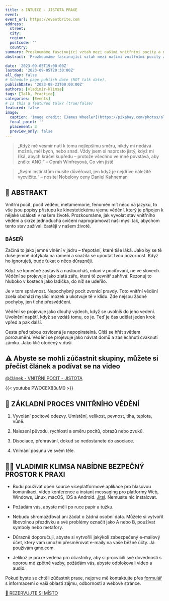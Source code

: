 ```yaml
---
title: ⚓ INTUICE - JISTOTA PRAXE
event: 
event_url: https://eventbrite.com
address:
  street: 
  city: 
  region: 
  postcode: ''
  country: 
summary: Prozkoumáme fascinující vztah mezi našimi vnitřními pocity a naším smyslem pro jistotu.
abstract: 'Prozkoumáme fascinující vztah mezi našimi vnitřními pocity a naším smyslem pro jistotu.'

date: '2023-09-05T19:00:00Z'
lastmod: '2023-09-05T20:30:00Z'
all_day: false
# Schedule page publish date (NOT talk date).
publishDate: '2023-08-23T00:00:00Z'
authors: [vladimir-klimsa]
tags: [Talk, Practice]
categories: [Events]
# Is this a featured talk? (true/false)
featured: false
image:
  caption: 'Image credit: [James Wheeler](https://pixabay.com/photos/alberta-canada-lake-mountains-2297204/)'
  focal_point: ''
  placement: 3
  preview_only: false
---
```


> „Když mě vesmír nutí k tomu nejlepšímu směru, nikdy mi nedává možná, měl bych, nebo snad. Vždy jsem si naprosto jistý, když mi říká, abych kráčel kupředu – protože všechno ve mně povstává, aby znělo: ANO!“ 
– Oprah Winfreyová, Co vím jistě

> „Svým instinktům musíte důvěřovat, jen když je nejdříve náležitě vycvičíte.“ – nositel Nobelovy ceny Daniel Kahneman

## 📄 ABSTRAKT

Vnitřní pocit, pocit vědění, metamemorie, fenomén mít něco na jazyku, to vše jsou popisy přístupu ke kinestetickému vjemu vědění, který je připojen k nějaké události v našem životě. Prozkoumáme, jak vyvolat stav vnitřního vědění a skrze jednoduchá cvičení naprogramovat naši mysl tak, abychom tento stav zažívali častěji v našem životě.

### BÁSEŇ

Začíná to jako jemné vlnění v jádru – třepotání, které tiše láká. Jako by se tě duše jemně dotýkala na rameni a snažila se upoutat tvou pozornost. Když ho ignoruješ, bude ťukat o něco důrazněji.

Když se konečně zastavíš a nasloucháš, mluví v pociťování, ne ve slovech. Vědění se projevuje jako zlatá záře, která tě zevnitř zahřívá. Rezonuj to hluboko v kostech jako ladička, do níž se udeřilo. 

Je v tom správnost. Nepochybný pocit zvonící pravdy. Toto vnitřní vědění zcela obchází myslící mozek a ukotvuje tě v klidu. Zde nejsou žádné pochyby, jen tiché přesvědčení.

Vědění se projevuje jako dlouhý výdech, když se uvolníš do jeho vedení. Uvolnění napětí, když se vzdáš tomu, co je. Teď je čas udělat jeden krok vpřed a pak další.

Cesta před tebou osvícená je nepopiratelná. Cítíš se hřát světlem porozumění. Vědění se projevuje jako návrat domů a zaslechnutí cvaknutí zámku. Jako klíč otočený v duši.

## ⚠️ Abyste se mohli zúčastnit skupiny, můžete si přečíst článek a podívat se na video

[@článek - VNITŘNÍ POCIT - JISTOTA](/cs/post/20230829-certainty/)

{{< youtube PWOCEX83uM0 >}}

## 🏅 ZÁKLADNÍ PROCES VNITŘNÍHO VĚDĚNÍ

1. Vyvolání pocitové odezvy. Umístění, velikost, pevnost, tíha, teplota, vůně.

2. Nalezení původu, rychlosti a směru pocitů, obrazů nebo zvuků.

3. Disociace, přehrávání, dokud se nedostanete do asociace. 

4. Vnímání posunu ve svém těle.

## 👨‍🦲 VLADIMIR KLIMSA NABÍDNE BEZPEČNÝ PROSTOR K PRAXI

- Budu používat open source víceplatformové aplikace pro hlasovou komunikaci, video konference a instant messaging pro platformy Web, Windows, Linux, macOS, iOS a Android. [Jitsi](https://en.wikipedia.org/wiki/Jitsi). Nemusíte nic instalovat.

- Požádám vás, abyste měli po ruce papír a tužku.

- Nebudu shromažďovat ani žádat o žádná osobní data. Můžete si vytvořit libovolnou přezdívku a své problémy označit jako A nebo B, používat symboly nebo metafory.

- Důrazně doporučuji, abyste si vytvořili jakýkoli zabezpečený e-mailový účet, který vám umožní přesměrovat e-maily na vaše běžné účty. Já používám gmx.com.

- Jelikož je praxe vedena pro účastníky, aby si procvičili své dovednosti s oporou mé zpětné vazby, požádám vás, abyste odblokovali video a audio.

Pokud byste se chtěli zúčastnit praxe, nejprve mě kontaktujte přes [formulář](/cs/#kontakt) s informacemi o vaší oblasti zájmu, odbornosti a webové stránce.

<a href="https://www.eventbrite.co.uk/o/vladimir-klimsa-69104497903" aria-label="REZERVUJTE SI MÍSTO" class="btn btn-danger btn-block text-white">🎫 REZERVUJTE SI MÍSTO</a>